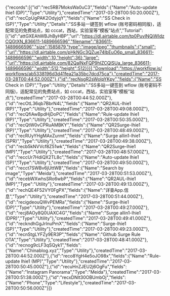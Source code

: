 {"records":[{"id":"rec5RB7MoksWa0uC3","fields":{"Name":"Auto-update lhie1 (DP)","Type":"Utility"},"createdTime":"2017-03-28T00:50:20.000Z"},{"id":"recCpUgPAK2OdyjqY","fields":{"Name":"SS Check in (SP)","Type":"Utility","Details":"SS多站一键签到 wflow (账号密码相同版)，适配常见的免费站点，如 cccat，西站，实验室等“模板”站点","Tutorial":[{"id":"attGXEAhWBJhByHBP","url":"https://dl.airtable.com/tp0PuvINQjWIdzCQGtXN_836611-1489666596","filename":"836611-1489666596","size":1585879,"type":"image/jpeg","thumbnails":{"small":{"url":"https://dl.airtable.com/pHkNGc3QZue74IbEuO6p_small_836611-1489666596","width":10,"height":36},"large":{"url":"https://dl.airtable.com/82QalNxFQP9hIZCQlSUa_large_836611-1489666596","width":512,"height":512}}}],"Download":"https://workflow.is/workflows/ab5338196d3d41fea21a35bc7dcd75ca"},"createdTime":"2017-03-28T00:44:52.000Z"},{"id":"recNsgR2sWolpYKpy","fields":{"Name":"SS Check in (DP)","Type":"Utility","Details":"SS多站一键签到 wflow (账号密码不同版)，适配常见的免费站点，如 cccat，西站，实验室等“模板”站点"},"createdTime":"2017-03-28T00:44:52.000Z"},{"id":"recOtL36qb7BbrN4L","fields":{"Name":"QR2AUL-lhie1 (RP)","Type":"Utility"},"createdTime":"2017-03-28T00:49:08.000Z"},{"id":"recQfiAwBpdHjDoPC","fields":{"Name":"Rule-update lhie1 (RP)","Type":"Utility"},"createdTime":"2017-03-28T00:50:35.000Z"},{"id":"recQtW0vCPRuAMBKY","fields":{"Name":"QR2Surge-lhie1 (RP)","Type":"Utility"},"createdTime":"2017-03-28T00:48:49.000Z"},{"id":"recRUyYHgMAxZurmt","fields":{"Name":"Surge allin1-lhie1 (SPR)","Type":"Utility"},"createdTime":"2017-03-28T00:49:38.000Z"},{"id":"recb5kNVVcf8Z51wk","fields":{"Name":"QR2Surge-lhie1 (MP)","Type":"Utility"},"createdTime":"2017-03-28T00:48:57.000Z"},{"id":"reccUr7HdiQX2TL8c","fields":{"Name":"Auto-update lhie1 (SP)","Type":"Utility"},"createdTime":"2017-03-28T00:49:50.000Z"},{"id":"recct7SWBv6jUttWB","fields":{"Name":"Search by image","Type":"Meida"},"createdTime":"2017-03-28T00:51:53.000Z"},{"id":"recebWXwhsSRo6wbP","fields":{"Name":"QR2AUL-lhie1 (MP)","Type":"Utility"},"createdTime":"2017-03-28T00:49:13.000Z"},{"id":"rechQE4F52VY0FgPX","fields":{"Name":"详查App.信息","Type":"Utility"},"createdTime":"2017-03-28T00:51:44.000Z"},{"id":"recigdeouQWvPEMRa","fields":{"Name":"Surge-lhie1 (DP)","Type":"Utility"},"createdTime":"2017-03-28T00:49:27.000Z"},{"id":"recj8AOy8Q0UAXC4G","fields":{"Name":"Surge allin1-lhie1 (DPR)","Type":"Utility"},"createdTime":"2017-03-28T00:49:41.000Z"},{"id":"reckndhGgJrlnuPmX","fields":{"Name":"Surge-lhie1 (SP)","Type":"Utility"},"createdTime":"2017-03-28T00:49:23.000Z"},{"id":"recnStgLYFZy9ER3P","fields":{"Name":"Github Surge Rule OTA","Type":"Utility"},"createdTime":"2017-03-28T00:48:41.000Z"},{"id":"recnog9cLF3qSQyk1","fields":{"Name":"Chinablog.xyz","Type":"Utility"},"createdTime":"2017-03-28T00:44:52.000Z"},{"id":"reco8YgH4e5oJO98x","fields":{"Name":"Rule-update lhie1 (MP)","Type":"Utility"},"createdTime":"2017-03-28T00:50:45.000Z"},{"id":"recuHnZJEU2j6OgFu","fields":{"Name":"Instagram Panorama","Type":"Meida"},"createdTime":"2017-03-28T00:51:38.000Z"},{"id":"recxDNIt30OBUmbOj","fields":{"Name":"Phone","Type":"Lifestyle"},"createdTime":"2017-03-28T00:50:56.000Z"}]}
